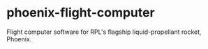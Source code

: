 # phoenix-flight-computer
Flight computer software for RPL's flagship liquid-propellant rocket, Phoenix.
